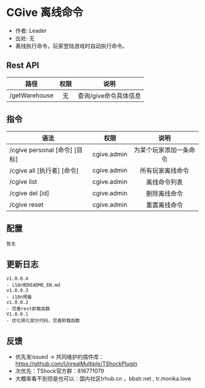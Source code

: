# CGive 离线命令

- 作者: Leader
- 出处: 无
- 离线执行命令，玩家登陆游戏时自动执行命令。



## Rest API

| 路径            | 权限 |      说明       |
|---------------|:--:|:-------------:|
| /getWarehouse | 无  | 查询/give命令具体信息 |

## 指令

| 语法                        |     权限      |     说明      |
|---------------------------|:-----------:|:-----------:|
| /cgive personal [命令] [目标] | cgive.admin | 为某个玩家添加一条命令 |
| /cgive all [执行者] [命令]     | cgive.admin |  所有玩家离线命令   |
| /cgive list               | cgive.admin |   离线命令列表    |
| /cgive del [id]           | cgive.admin |   删除离线命令    |
| /cgive reset              | cgive.admin |   重置离线命令    |

## 配置

```json5
暂无
```

## 更新日志

```
v1.0.0.4
- i18n和README_EN.md
v1.0.0.3
- i18n预备
v1.0.0.2
- 完善rest卸载函数
V1.0.0.1
- 优化简化部分代码，完善卸载函数
```

## 反馈
- 优先发issued -> 共同维护的插件库：https://github.com/UnrealMultiple/TShockPlugin
- 次优先：TShock官方群：816771079
- 大概率看不到但是也可以：国内社区trhub.cn ，bbstr.net , tr.monika.love